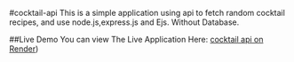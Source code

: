 #cocktail-api This is a simple application using api to fetch random cocktail recipes, and use node.js,express.js and Ejs. Without Database.

##Live Demo You can view The Live Application Here: [cocktail api on Render](https://cocktail-api-d4ii.onrender.com))

